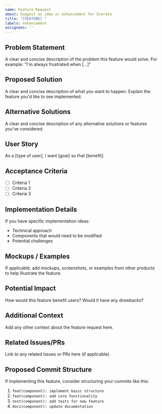 ```yaml
---
name: Feature Request
about: Suggest an idea or enhancement for Everato
title: "[FEATURE] "
labels: enhancement
assignees: ''
---
```


## Problem Statement
A clear and concise description of the problem this feature would solve.
For example: "I'm always frustrated when [...]"

## Proposed Solution
A clear and concise description of what you want to happen. Explain the feature you'd like to see implemented.

## Alternative Solutions
A clear and concise description of any alternative solutions or features you've considered.

## User Story
As a [type of user], I want [goal] so that [benefit].

## Acceptance Criteria
- [ ] Criteria 1
- [ ] Criteria 2
- [ ] Criteria 3

## Implementation Details
If you have specific implementation ideas:
- Technical approach
- Components that would need to be modified
- Potential challenges

## Mockups / Examples
If applicable, add mockups, screenshots, or examples from other products to help illustrate the feature.

## Potential Impact
How would this feature benefit users? Would it have any drawbacks?

## Additional Context
Add any other context about the feature request here.

## Related Issues/PRs
Link to any related issues or PRs here (if applicable).

## Proposed Commit Structure
If implementing this feature, consider structuring your commits like this:
1. `feat(component): implement basic structure`
2. `feat(component): add core functionality`
3. `test(component): add tests for new feature`
4. `docs(component): update documentation`
